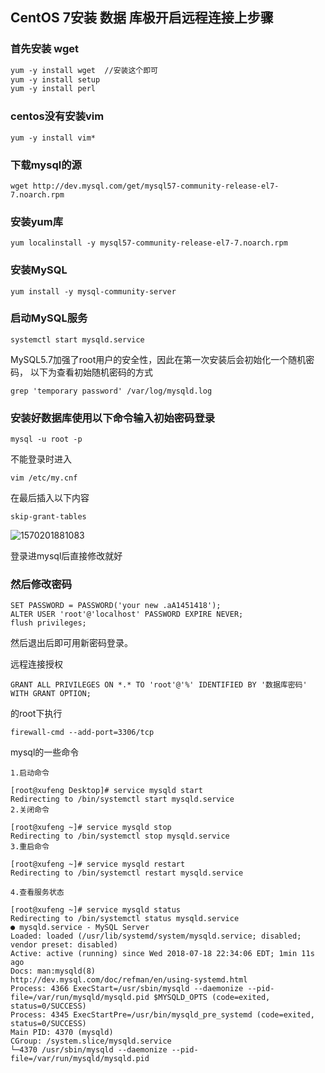 ## CentOS 7安装 数据 库极开启远程连接上步骤

### 首先安装 wget

```html
yum -y install wget  //安装这个即可
yum -y install setup
yum -y install perl
```

### centos没有安装vim

```mysql
yum -y install vim*
```

### 下载mysql的源

```mysql
wget http://dev.mysql.com/get/mysql57-community-release-el7-7.noarch.rpm
```

### 安装yum库

```mysql
yum localinstall -y mysql57-community-release-el7-7.noarch.rpm
```

### 安装MySQL

```mysql
yum install -y mysql-community-server
```

### 启动MySQL服务

```mysql
systemctl start mysqld.service
```

MySQL5.7加强了root用户的安全性，因此在第一次安装后会初始化一个随机密码，
以下为查看初始随机密码的方式

```mysql
grep 'temporary password' /var/log/mysqld.log
```

### 安装好数据库使用以下命令输入初始密码登录

```mysql
mysql -u root -p
```

不能登录时进入

```mysql
vim /etc/my.cnf
```

在最后插入以下内容

```mysql
skip-grant-tables
```

![1570201881083](C:\Users\DELL\Desktop\MyBook\img\1570201881083.png)

登录进mysql后直接修改就好

### 然后修改密码

```mysql
SET PASSWORD = PASSWORD('your new .aA1451418');
ALTER USER 'root'@'localhost' PASSWORD EXPIRE NEVER;
flush privileges;
```

然后退出后即可用新密码登录。

远程连接授权

```mysql
GRANT ALL PRIVILEGES ON *.* TO 'root'@'%' IDENTIFIED BY '数据库密码' WITH GRANT OPTION;
```

的root下执行

```mysql
firewall-cmd --add-port=3306/tcp
```







mysql的一些命令

```mysql
1.启动命令

[root@xufeng Desktop]# service mysqld start
Redirecting to /bin/systemctl start mysqld.service
2.关闭命令

[root@xufeng ~]# service mysqld stop
Redirecting to /bin/systemctl stop mysqld.service
3.重启命令

[root@xufeng ~]# service mysqld restart
Redirecting to /bin/systemctl restart mysqld.service

4.查看服务状态

[root@xufeng ~]# service mysqld status
Redirecting to /bin/systemctl status mysqld.service
● mysqld.service - MySQL Server
Loaded: loaded (/usr/lib/systemd/system/mysqld.service; disabled; vendor preset: disabled)
Active: active (running) since Wed 2018-07-18 22:34:06 EDT; 1min 11s ago
Docs: man:mysqld(8)
http://dev.mysql.com/doc/refman/en/using-systemd.html
Process: 4366 ExecStart=/usr/sbin/mysqld --daemonize --pid-file=/var/run/mysqld/mysqld.pid $MYSQLD_OPTS (code=exited, status=0/SUCCESS)
Process: 4345 ExecStartPre=/usr/bin/mysqld_pre_systemd (code=exited, status=0/SUCCESS)
Main PID: 4370 (mysqld)
CGroup: /system.slice/mysqld.service
└─4370 /usr/sbin/mysqld --daemonize --pid-file=/var/run/mysqld/mysqld.pid

```











